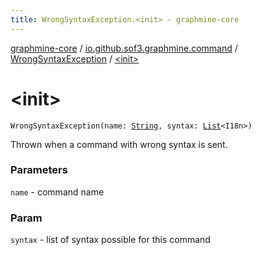 ```yaml
---
title: WrongSyntaxException.<init> - graphmine-core
---
```


[graphmine-core](../../index.html) / [io.github.sof3.graphmine.command](../index.html) / [WrongSyntaxException](index.html) / [&lt;init&gt;](./-init-.html)

# &lt;init&gt;

`WrongSyntaxException(name: `[`String`](https://kotlinlang.org/api/latest/jvm/stdlib/kotlin/-string/index.html)`, syntax: `[`List`](https://kotlinlang.org/api/latest/jvm/stdlib/kotlin.collections/-list/index.html)`<I18n>)`

Thrown when a command with wrong syntax is sent.

### Parameters

`name` - command name

### Param

`syntax` - list of syntax possible for this command